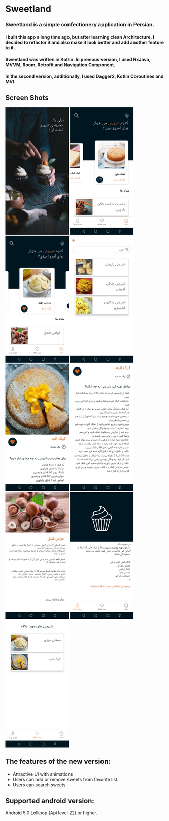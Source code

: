 # Sweetland
### Sweetland is a simple confectionery application in Persian.
#### I built this app a long time ago, but after learning clean Architecture, I decided to refactor it and also make it look better and add another feature to it.
#### Sweetland was written in Kotlin. In previous version, I used RxJava, MVVM, Room, Retrofit and Navigation Component.
#### In the second version, additionally, I used Dagger2, Kotlin Coroutines and MVI.

## Screen Shots

<img src="https://github.com/melikaafrakhteh/sweetland_app/blob/main/screenShots/splash.png" width="200px"/></a>
<img src="https://github.com/melikaafrakhteh/sweetland_app/blob/main/screenShots/main.png" width="200px"/></a>
<img src="https://github.com/melikaafrakhteh/sweetland_app/blob/main/screenShots/main1.png" width="200px"/></a>
<img src="https://github.com/melikaafrakhteh/sweetland_app/blob/main/screenShots/search.png" width="200px"/></a>
<img src="https://github.com/melikaafrakhteh/sweetland_app/blob/main/screenShots/detail.png" width="200px"/></a>
<img src="https://github.com/melikaafrakhteh/sweetland_app/blob/main/screenShots/detail1.png" width="200px"/></a>
<img src="https://github.com/melikaafrakhteh/sweetland_app/blob/main/screenShots/article.png" width="200px"/></a>
<img src="https://github.com/melikaafrakhteh/sweetland_app/blob/main/screenShots/about.png" width="200px"/></a>
<img src="https://github.com/melikaafrakhteh/sweetland_app/blob/main/screenShots/fav.png" width="200px"/></a>

## The features of the new version:
 - Attractive UI with animations
 - Users can add or remove sweets from favorite list.
 - Users can search sweets.

## Supported android version:
  Android 5.0 Lollipop (Api level 22) or higher.

